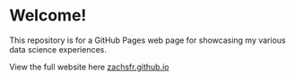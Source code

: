 # Welcome!

This repository is for a GitHub Pages web  page for showcasing my various data science experiences. 

View the full website here [zachsfr.github.io](http://zachsfr.github.io)
